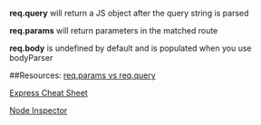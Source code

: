 

**req.query** will return a JS object after the query string is parsed

**req.params** will return parameters in the matched route

**req.body** is undefined by default and is populated when you use bodyParser



##Resources: 
[req.params vs req.query](http://stackoverflow.com/questions/14417592/node-js-difference-between-req-query-and-req-params)

[Express Cheat Sheet](http://overapi.com/express)

[Node Inspector](https://github.com/node-inspector/node-inspector)